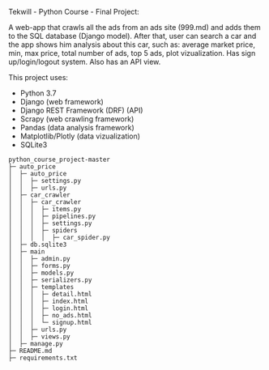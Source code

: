 Tekwill - Python Course - Final Project:

A web-app that crawls all the ads from an ads site (999.md) and adds them to the SQL database (Django model). After that, user can search a car and the app shows him analysis about this car, such as: average market price, min, max price, total number of ads, top 5 ads, plot vizualization. Has sign up/login/logout system. Also has an API view.

This project uses:
- Python 3.7
- Django (web framework)
- Django REST Framework (DRF) (API)
- Scrapy (web crawling framework)
- Pandas (data analysis framework)
- Matplotlib/Plotly (data vizualization)
- SQLite3

```
python_course_project-master
├─ auto_price
│  ├─ auto_price
│  │  ├─ settings.py
│  │  ├─ urls.py
│  ├─ car_crawler
│  │  ├─ car_crawler
│  │  │  ├─ items.py
│  │  │  ├─ pipelines.py
│  │  │  ├─ settings.py
│  │  │  ├─ spiders
│  │  │  │  ├─ car_spider.py
│  ├─ db.sqlite3
│  ├─ main
│  │  ├─ admin.py
│  │  ├─ forms.py
│  │  ├─ models.py
│  │  ├─ serializers.py
│  │  ├─ templates
│  │  │  ├─ detail.html
│  │  │  ├─ index.html
│  │  │  ├─ login.html
│  │  │  ├─ no_ads.html
│  │  │  └─ signup.html
│  │  ├─ urls.py
│  │  ├─ views.py
│  ├─ manage.py
├─ README.md
├─ requirements.txt